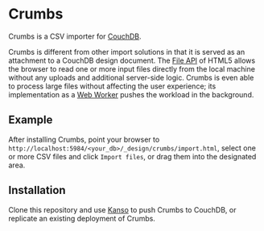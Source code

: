 Crumbs
======

Crumbs is a CSV importer for [CouchDB](http://www.couchdb.org).

Crumbs is different from other import solutions in that it is served as an attachment to a CouchDB design document. The [File API](http://www.w3.org/TR/FileAPI/) of HTML5 allows the browser to read one or more input files directly from the local machine without any uploads and additional server-side logic. Crumbs is even able to process large files without affecting the user experience; its implementation as a [Web Worker](http://www.w3.org/TR/workers/) pushes the workload in the background.


Example
-------

After installing Crumbs, point your browser to `http://localhost:5984/<your_db>/_design/crumbs/import.html`, select one or more CSV files and click `Import files`, or drag them into the designated area.


Installation
------------

Clone this repository and use [Kanso](http://kan.so) to push Crumbs to CouchDB, or replicate an existing deployment of Crumbs.